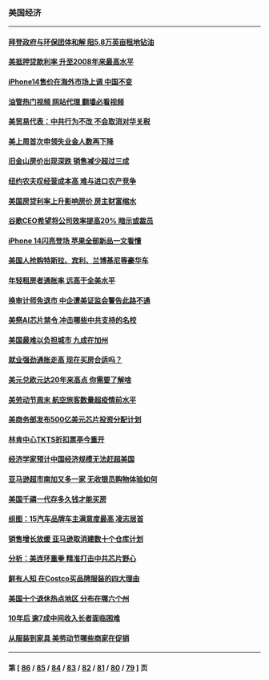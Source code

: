 ### 美国经济
---
#### [拜登政府与环保团体和解 阻5.8万英亩租地钻油](../../pages/ncid1078158/n13820362.md?09092045) 
#### [美抵押贷款利率 升至2008年来最高水平](../../pages/ncid1078158/n13820361.md?09092045) 
#### [iPhone14售价在海外市场上调 中国不变](../../pages/ncid1078158/n13820296.md?09092045) 
#### [油管热门视频 网站代理 翻墙必看视频](http://209.222.30.114:81/youtube.html?09092045)
#### [美贸易代表：中共行为不改 不会取消对华关税](../../pages/ncid1078158/n13820256.md?09092045) 
#### [美上周首次申领失业金人数再下降](../../pages/ncid1078158/n13820208.md?09092045) 
#### [旧金山房价出现深跌 销售减少超过三成](../../pages/ncid1078158/n13819023.md?09092045) 
#### [纽约农夫叹经营成本高 难与进口农产竞争](../../pages/ncid1078158/n13819801.md?09092045) 
#### [美国房贷利率上升影响房价 房主财富缩水](../../pages/ncid1078158/n13819591.md?09092045) 
#### [谷歌CEO希望将公司效率提高20% 暗示或裁员](../../pages/ncid1078158/n13819520.md?09092045) 
#### [iPhone 14闪亮登场 苹果全部新品一文看懂](../../pages/ncid1078158/n13819468.md?09092045) 
#### [美国人抢购特斯拉、宾利、兰博基尼等豪华车](../../pages/ncid1078158/n13819360.md?09092045) 
#### [年轻租房者通胀率 远高于全美水平](../../pages/ncid1078158/n13819038.md?09092045) 
#### [换审计师免退市 中企遭美证监会警告此路不通](../../pages/ncid1078158/n13818792.md?09092045) 
#### [美祭AI芯片禁令 冲击哪些中共支持的名校](../../pages/ncid1078158/n13818784.md?09092045) 
#### [美国最难以负担城市 九成在加州](../../pages/ncid1078158/n13818856.md?09092045) 
#### [就业强劲通胀走高 现在买房合适吗？](../../pages/ncid1078158/n13818832.md?09092045) 
#### [美元兑欧元达20年来高点 你需要了解啥](../../pages/ncid1078158/n13818733.md?09092045) 
#### [美劳动节周末 航空旅客数量超疫情前水平](../../pages/ncid1078158/n13818791.md?09092045) 
#### [美商务部发布500亿美元芯片投资分配计划](../../pages/ncid1078158/n13818517.md?09092045) 
#### [林肯中心TKTS折扣票亭今重开](../../pages/ncid1078158/n13818232.md?09092045) 
#### [经济学家预计中国经济规模无法赶超美国](../../pages/ncid1078158/n13817987.md?09092045) 
#### [亚马逊超市南加又多一家 无收银员购物体验如何](../../pages/ncid1078158/n13818176.md?09092045) 
#### [美国千禧一代存多久钱才能买房](../../pages/ncid1078158/n13818064.md?09092045) 
#### [组图：15汽车品牌车主满意度最高 凌志居首](../../pages/ncid1078158/n13812566.md?09092045) 
#### [销售增长放缓 亚马逊取消建数十个仓库计划](../../pages/ncid1078158/n13817312.md?09092045) 
#### [分析：美连环重拳 精准打击中共芯片野心](../../pages/ncid1078158/n13817007.md?09092045) 
#### [鲜有人知 在Costco买品牌服装的四大理由](../../pages/ncid1078158/n13810339.md?09092045) 
#### [美国十个退休热点地区 分布在哪六个州](../../pages/ncid1078158/n13814248.md?09092045) 
#### [10年后 逾7成中间收入长者面临困难](../../pages/ncid1078158/n13816994.md?09092045) 
#### [从服装到家具 美劳动节哪些商家在促销](../../pages/ncid1078158/n13816472.md?09092045) 

---
#### 第 [ [86](./86.md?09092045) / [85](./85.md?09092045) / [84](./84.md?09092045) / [83](./83.md?09092045) / [82](./82.md?09092045) / [81](./81.md?09092045) / [80](./80.md?09092045) / [79](./79.md?09092045) ] 页

